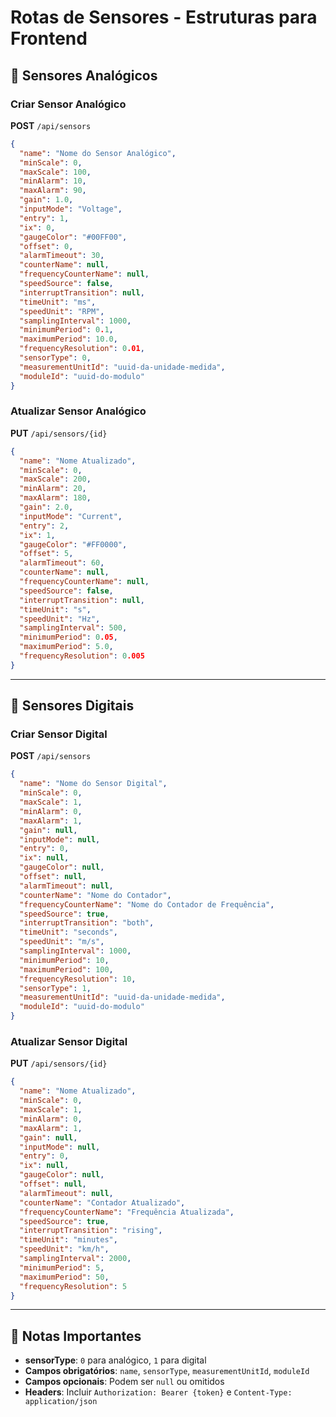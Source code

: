 # Rotas de Sensores - Estruturas para Frontend

## 🔧 Sensores Analógicos

### Criar Sensor Analógico

**POST** `/api/sensors`

```json
{
  "name": "Nome do Sensor Analógico",
  "minScale": 0,
  "maxScale": 100,
  "minAlarm": 10,
  "maxAlarm": 90,
  "gain": 1.0,
  "inputMode": "Voltage",
  "entry": 1,
  "ix": 0,
  "gaugeColor": "#00FF00",
  "offset": 0,
  "alarmTimeout": 30,
  "counterName": null,
  "frequencyCounterName": null,
  "speedSource": false,
  "interruptTransition": null,
  "timeUnit": "ms",
  "speedUnit": "RPM",
  "samplingInterval": 1000,
  "minimumPeriod": 0.1,
  "maximumPeriod": 10.0,
  "frequencyResolution": 0.01,
  "sensorType": 0,
  "measurementUnitId": "uuid-da-unidade-medida",
  "moduleId": "uuid-do-modulo"
}
```

### Atualizar Sensor Analógico

**PUT** `/api/sensors/{id}`

```json
{
  "name": "Nome Atualizado",
  "minScale": 0,
  "maxScale": 200,
  "minAlarm": 20,
  "maxAlarm": 180,
  "gain": 2.0,
  "inputMode": "Current",
  "entry": 2,
  "ix": 1,
  "gaugeColor": "#FF0000",
  "offset": 5,
  "alarmTimeout": 60,
  "counterName": null,
  "frequencyCounterName": null,
  "speedSource": false,
  "interruptTransition": null,
  "timeUnit": "s",
  "speedUnit": "Hz",
  "samplingInterval": 500,
  "minimumPeriod": 0.05,
  "maximumPeriod": 5.0,
  "frequencyResolution": 0.005
}
```

---

## 🔢 Sensores Digitais

### Criar Sensor Digital

**POST** `/api/sensors`

```json
{
  "name": "Nome do Sensor Digital",
  "minScale": 0,
  "maxScale": 1,
  "minAlarm": 0,
  "maxAlarm": 1,
  "gain": null,
  "inputMode": null,
  "entry": 0,
  "ix": null,
  "gaugeColor": null,
  "offset": null,
  "alarmTimeout": null,
  "counterName": "Nome do Contador",
  "frequencyCounterName": "Nome do Contador de Frequência",
  "speedSource": true,
  "interruptTransition": "both",
  "timeUnit": "seconds",
  "speedUnit": "m/s",
  "samplingInterval": 1000,
  "minimumPeriod": 10,
  "maximumPeriod": 100,
  "frequencyResolution": 10,
  "sensorType": 1,
  "measurementUnitId": "uuid-da-unidade-medida",
  "moduleId": "uuid-do-modulo"
}
```

### Atualizar Sensor Digital

**PUT** `/api/sensors/{id}`

```json
{
  "name": "Nome Atualizado",
  "minScale": 0,
  "maxScale": 1,
  "minAlarm": 0,
  "maxAlarm": 1,
  "gain": null,
  "inputMode": null,
  "entry": 0,
  "ix": null,
  "gaugeColor": null,
  "offset": null,
  "alarmTimeout": null,
  "counterName": "Contador Atualizado",
  "frequencyCounterName": "Frequência Atualizada",
  "speedSource": true,
  "interruptTransition": "rising",
  "timeUnit": "minutes",
  "speedUnit": "km/h",
  "samplingInterval": 2000,
  "minimumPeriod": 5,
  "maximumPeriod": 50,
  "frequencyResolution": 5
}
```

---

## 📝 Notas Importantes

- **sensorType**: `0` para analógico, `1` para digital
- **Campos obrigatórios**: `name`, `sensorType`, `measurementUnitId`, `moduleId`
- **Campos opcionais**: Podem ser `null` ou omitidos
- **Headers**: Incluir `Authorization: Bearer {token}` e `Content-Type: application/json`
